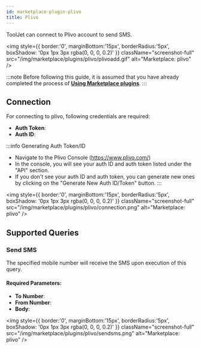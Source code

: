 ```yaml
---
id: marketplace-plugin-plivo
title: Plivo
---
```


ToolJet can connect to Plivo account to send SMS.

<div style={{textAlign: 'center'}}>

<img style={{ border:'0', marginBottom:'15px', borderRadius:'5px', boxShadow: '0px 1px 3px rgba(0, 0, 0, 0.2)' }} className="screenshot-full" src="/img/marketplace/plugins/plivo/plivoadd.gif" alt="Marketplace: plivo" />

</div>

:::note
Before following this guide, it is assumed that you have already completed the process of **[Using Marketplace plugins](/docs/marketplace/marketplace-overview#using-marketplace-plugins)**.
:::

<div style={{paddingTop:'24px', paddingBottom:'24px'}}>

## Connection

For connecting to plivo, following credentials are required:
- **Auth Token**:
- **Auth ID**: 

:::info Generating Auth Token/ID
- Navigate to the Plivo Console (https://www.plivo.com/)
- In the console, you will see your auth ID and auth token listed under the "API" section.
- If you don't see your auth ID and auth token, you can generate new ones by clicking on the "Generate New Auth ID/Token" button.
:::

<div style={{textAlign: 'center'}}>

<img style={{ border:'0', marginBottom:'15px', borderRadius:'5px', boxShadow: '0px 1px 3px rgba(0, 0, 0, 0.2)' }} className="screenshot-full" src="/img/marketplace/plugins/plivo/connection.png" alt="Marketplace: plivo" />

</div>

</div>

<div style={{paddingTop:'24px', paddingBottom:'24px'}}>

## Supported Queries

### Send SMS

The specified mobile number will receive the SMS upon execution of this query.

#### Required Parameters: 

- **To Number**: 
- **From Number**: 
- **Body**: 

<div style={{textAlign: 'center'}}>

<img style={{ border:'0', marginBottom:'15px', borderRadius:'5px', boxShadow: '0px 1px 3px rgba(0, 0, 0, 0.2)' }} className="screenshot-full" src="/img/marketplace/plugins/plivo/sendsms.png" alt="Marketplace: plivo" />

</div>

</div>
